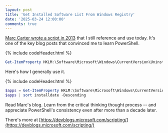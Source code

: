 ```yaml
---
layout: post
title: 'Get Installed Software List From Windows Registry'
date: '2025-03-24 12:00:00'
comments: true
---
```


[Marc Carter wrote a script in 2013](https://devblogs.microsoft.com/scripting/use-powershell-to-find-installed-software/) that I still reference and use today. It's one of the key blog posts that convinced me to learn PowerShell. 

{% include codeHeader.html %}
```powershell
Get-ItemProperty HKLM:\Software\Microsoft\Windows\CurrentVersion\Uninstall\* | Select-Object DisplayName, DisplayVersion, InstallDate, Publisher
```

Here's how I generally use it.

{% include codeHeader.html %}
```powershell
$apps = Get-ItemProperty HKLM:\Software\Microsoft\Windows\CurrentVersion\Uninstall\* | Select-Object DisplayName, DisplayVersion, InstallDate, Publisher
$apps | sort installdate -Descending
```

Read Marc's blog. 
Learn from the critical thinking thought process -- and appreciate PowerShell's consistency even after more than a decade later. 

There's more at [https://devblogs.microsoft.com/scripting/](https://devblogs.microsoft.com/scripting/)
